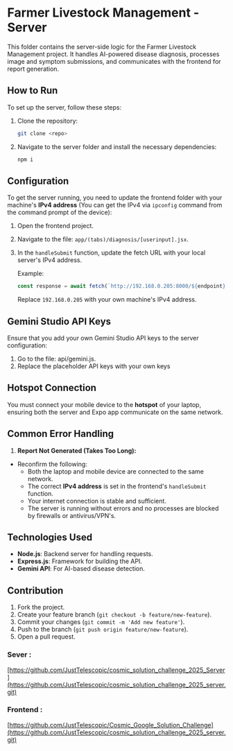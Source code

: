 # Farmer Livestock Management - Server

This folder contains the server-side logic for the Farmer Livestock Management project. It handles AI-powered disease diagnosis, processes image and symptom submissions, and communicates with the frontend for report generation.

## How to Run

To set up the server, follow these steps:

1. Clone the repository:
    ```bash
    git clone <repo>
    ```
2. Navigate to the server folder and install the necessary dependencies:
    ```bash
    npm i
    ```

## Configuration

To get the server running, you need to update the frontend folder with your machine's **IPv4 address** (You can get the IPv4 via ```ipconfig``` command from the command prompt of the device):

1. Open the frontend project.
2. Navigate to the file: `app/(tabs)/diagnosis/[userinput].jsx`.
3. In the `handleSubmit` function, update the fetch URL with your local server's IPv4 address.
   
   Example:
   ```javascript
   const response = await fetch(`http://192.168.0.205:8000/${endpoint}`
   ```
   Replace ```192.168.0.205``` with your own machine's IPv4 address.

## Gemini Studio API Keys

Ensure that you add your own Gemini Studio API keys to the server configuration:

1. Go to the file: api/gemini.js.
2. Replace the placeholder API keys with your own keys

## Hotspot Connection

You must connect your mobile device to the **hotspot** of your laptop, ensuring both the server and Expo app communicate on the same network.

## Common Error Handling

1.  **Report Not Generated (Takes Too Long):**
   - Reconfirm the following:
     - Both the laptop and mobile device are connected to the same network.
     - The correct **IPv4 address** is set in the frontend's `handleSubmit` function.
     - Your internet connection is stable and sufficient.
     - The server is running without errors and no processes are blocked by firewalls or antivirus/VPN's.

## Technologies Used

- **Node.js**: Backend server for handling requests.
- **Express.js**: Framework for building the API.
- **Gemini API**: For AI-based disease detection.

## Contribution

1. Fork the project.
2. Create your feature branch (`git checkout -b feature/new-feature`).
3. Commit your changes (`git commit -m 'Add new feature'`).
4. Push to the branch (`git push origin feature/new-feature`).
5. Open a pull request.



### Sever : 
[https://github.com/JustTelescopic/cosmic_solution_challenge_2025_Server](https://github.com/JustTelescopic/cosmic_solution_challenge_2025_server.git)

### Frontend : 
[https://github.com/JustTelescopic/Cosmic_Google_Solution_Challenge](https://github.com/JustTelescopic/cosmic_solution_challenge_2025_server.git)
